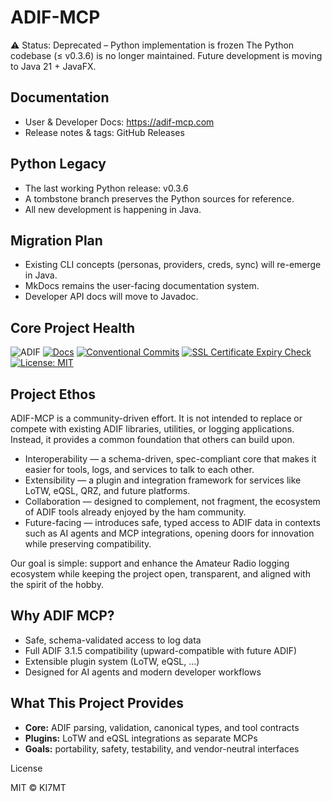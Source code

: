 # ADIF-MCP

⚠️ Status: Deprecated – Python implementation is frozen
The Python codebase (≤ v0.3.6) is no longer maintained.
Future development is moving to Java 21 + JavaFX.

## Documentation
- User & Developer Docs: https://adif-mcp.com
- Release notes & tags: GitHub Releases

## Python Legacy
- The last working Python release: v0.3.6
- A tombstone branch preserves the Python sources for reference.
- All new development is happening in Java.

## Migration Plan
- Existing CLI concepts (personas, providers, creds, sync) will re-emerge in Java.
- MkDocs remains the user-facing documentation system.
- Developer API docs will move to Javadoc.

## Core Project Health
![ADIF](https://img.shields.io/badge/ADIF-3.1.5-blue)
[![Docs](https://img.shields.io/badge/docs-github_pages-blue)](https://adif-mcp.com/)
[![Conventional Commits](https://img.shields.io/badge/Conventional%20Commits-1.0.0-yellow.svg)](https://conventionalcommits.org)
[![SSL Certificate Expiry Check](https://github.com/KI7MT/adif-mcp/actions/workflows/ssl-expiry.yml/badge.svg)](https://github.com/KI7MT/adif-mcp/actions/workflows/ssl-expiry.yml)
[![License: MIT](https://img.shields.io/badge/License-MIT-yellow.svg)](https://github.com/KI7MT/adif-mcp/blob/main/LICENSE)

## Project Ethos

ADIF-MCP is a community-driven effort.
It is not intended to replace or compete with existing ADIF libraries, utilities, or logging applications. Instead, it provides a common foundation that others can build upon.

- Interoperability — a schema-driven, spec-compliant core that makes it easier for tools, logs, and services to talk to each other.
- Extensibility — a plugin and integration framework for services like LoTW, eQSL, QRZ, and future platforms.
- Collaboration — designed to complement, not fragment, the ecosystem of ADIF tools already enjoyed by the ham community.
- Future-facing — introduces safe, typed access to ADIF data in contexts such as AI agents and MCP integrations, opening doors for innovation while preserving compatibility.

Our goal is simple: support and enhance the Amateur Radio logging ecosystem while keeping the project open, transparent, and aligned with the spirit of the hobby.

## Why ADIF MCP?

- Safe, schema-validated access to log data
- Full ADIF 3.1.5 compatibility (upward-compatible with future ADIF)
- Extensible plugin system (LoTW, eQSL, …)
- Designed for AI agents and modern developer workflows

## What This Project Provides

- **Core:** ADIF parsing, validation, canonical types, and tool contracts
- **Plugins:** LoTW and eQSL integrations as separate MCPs
- **Goals:** portability, safety, testability, and vendor-neutral interfaces


License

MIT © KI7MT
